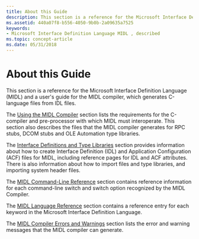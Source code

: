 ```yaml
---
title: About this Guide
description: This section is a reference for the Microsoft Interface Definition Language (MIDL) and a user's guide for the MIDL compiler, which generates C-language files from IDL files.
ms.assetid: 440a07f8-b556-4050-9b0b-2a09635a7525
keywords:
- Microsoft Interface Definition Language MIDL , described
ms.topic: concept-article
ms.date: 05/31/2018
---
```


# About this Guide

This section is a reference for the Microsoft Interface Definition Language (MIDL) and a user's guide for the MIDL compiler, which generates C-language files from IDL files.

The [Using the MIDL Compiler](using-the-midl-compiler-2.md) section lists the requirements for the C-compiler and pre-processor with which MIDL must interoperate. This section also describes the files that the MIDL compiler generates for RPC stubs, DCOM stubs and OLE Automation type libraries.

The [Interface Definitions and Type Libraries](interface-definitions-and-type-libraries.md) section provides information about how to create Interface Definition (IDL) and Application Configuration (ACF) files for MIDL, including reference pages for IDL and ACF attributes. There is also information about how to import files and type libraries, and importing system header files.

The [MIDL Command-Line Reference](midl-command-line-reference.md) section contains reference information for each command-line switch and switch option recognized by the MIDL Compiler.

The [MIDL Language Reference](midl-language-reference.md) section contains a reference entry for each keyword in the Microsoft Interface Definition Language.

The [MIDL Compiler Errors and Warnings](midl-compiler-errors-and-warnings.md) section lists the error and warning messages that the MIDL compiler can generate.

 

 




